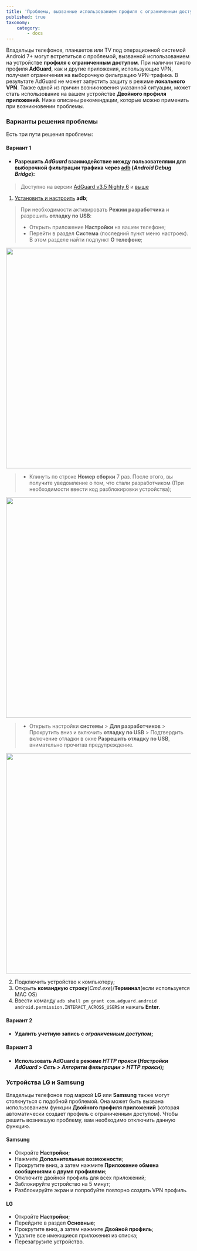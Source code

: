 ```yaml
---
title: 'Проблемы, вызванные использованием профиля с ограниченным доступом'
published: true
taxonomy:
    category:
        - docs
---
```


Владельцы телефонов, планшетов или TV под операционной системой Android 7+ могут встретиться с проблемой, вызванной использованием на устройстве **профиля с ограниченным доступом**. При наличии такого профиля **AdGuard**, как и другие приложения, использующие VPN, получает ограничения на выборочную фильтрацию VPN-трафика. В результате AdGuard не может запустить защиту в режиме **локального VPN**. Также одной из причин возникновения указанной ситуации, может стать использование на вашем устройстве **Двойного профиля приложений**. Ниже описаны рекомендации, которые можно применить при возникновении проблемы.

### Варианты решения проблемы

Есть три пути решения проблемы:

#### Вариант 1

- #### Разрешить *AdGuard* взаимодействие между пользователями для выборочной фильтрации трафика через [**adb**](https://developer.android.com/studio/command-line/adb) (*Android Debug Bridge*):

> Доступно на версии [AdGuard v3.5 Nighty 6](https://static.adguard.com/android/nightly/adguard-3.5.33.apk) и [выше](agrd.io/android_nightly)

1. [Установить и настроить](https://www.xda-developers.com/install-adb-windows-macos-linux/) **adb**;

> При необходимости активировать **Режим разработчика** и разрешить **отладку по USB**:
> - Открыть приложение **Настройки** на вашем телефоне;
> - Перейти в раздел **Система** (последний пункт меню настроек). В этом разделе найти подпункт **О телефоне**;

<img src="https://cdn.adguard.com/public/Adguard/screenshots/android/developermoderu.png" width="600">

> - Клинуть по строке **Номер сборки** 7 раз. После этого, вы получите уведомление о том, что стали разработчиком (При необходимости ввести код разблокировки устройства);

<img src="https://cdn.adguard.com/public/Adguard/screenshots/android/developermode2ru.png" width="600">

> - Открыть настройки **системы** > **Для разработчиков** > Прокрутить вниз и включить **отладку по USB** > Подтвердить включение отладки в окне **Разрешить отладку по USB**, внимательно прочитав предупреждение.

<img src="https://cdn.adguard.com/public/Adguard/screenshots/android/developermode3ru.png" width="600">

2. Подключить устройство к компьютеру;
3. Открыть **командную строку**(*Cmd.exe*)/**Терминал**(если используется MAC OS)
4. Ввести команду `adb shell pm grant com.adguard.android android.permission.INTERACT_ACROSS_USERS` и нажать **Enter**.

#### Вариант 2

- #### Удалить учетную запись с *ограниченным доступом*;

#### Вариант 3

- #### Использовать AdGuard в режиме *HTTP прокси* (*Настройки AdGuard > Сеть > Алгоритм фильтрации > HTTP прокси*);

### Устройства LG и Samsung 

Владельцы телефонов под маркой **LG** или **Samsung** также могут столкнуться с подобной проблемой. Она может быть вызвана использованием функции **Двойного профиля приложений** (которая автоматически создает профиль с ограниченным доступом).
Чтобы решить возникшую проблему, вам необходимо отключить данную функцию.

#### Samsung

- Откройте **Настройки**;
- Нажмите **Дополнительные возможности**;
- Прокрутите вниз, а затем нажмите **Приложение обмена сообщениями с двумя профилями**;
- Отключите двойной профиль для всех приложений;
- Заблокируйте устройство на 5 минут;
- Разблокируйте экран и попробуйте повторно создать VPN профиль.

#### LG

- Откройте **Настройки**;
- Перейдите в раздел **Основные**;
- Прокрутите вниз, а затем нажмите **Двойной профиль**;
- Удалите все имеющиеся приложения из списка;
- Перезагрузите устройство.